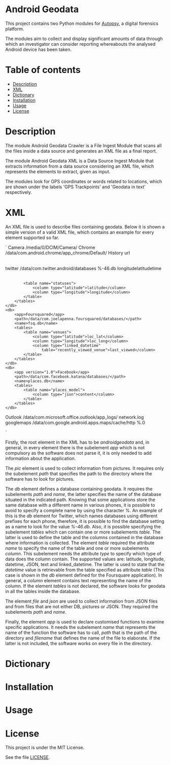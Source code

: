 # Android Geodata

This project contains two Python modules for [Autopsy](http://www.autopsy.com/), a digital forensics platform.

The modules aim to collect and display significant amounts of data through which an investigator can consider reporting whereabouts the analysed Android device has been taken. 

# Table of contents

* [Description](README.md#description)
* [XML](README.md#xml)
* [Dictionary](README.md#dictionary)
* [Installation](README.md#installation)
* [Usage](README.md#usage)
* [License](README.md#license)

# Description

The module Android Geodata Crawler is a File Ingest Module that scans all the files inside a data source and generates an XML file  as a final report.

The module Android Geodata XML is a Data Source Ingest Module that extracts information from a data source considering an XML file, which represents the elements to extract, given as input. 

The modules look for GPS coordinates or words related to locations, which are shown under the labels 'GPS Trackpoints' and 'Geodata in text' respectively. 

# XML

An XML file is used to describe files containing geodata. Below it is shown a simple version of a valid XML file, which contains an example for every element supported so far. 

`
<androidgeodata>
    <pic>
        <app version="1.0">Camera</app>
        <path>/media/0/DCIM/Camera/</path>
    </pic>
    <db>
        <app>Chrome</app>
        <path>/data/com.android.chrome/app_chrome/Default/</path>
        <name>History</name>
        <tables>
            <table name="urls">
                <column type="text">url</column>
            </table>
        </tables>
    </db>
    <db>
        <app version="">twitter</app>
        <path>/data/com.twitter.android/databases</path>
        <name>%-46.db</name>
        <tables>
            <table name="search_queries">
                <column type="longitude">longitude</column>
                <column type="latitude">latitude</column>
                <column type="datetime">time</column>
            </table>
            
            <table name="statuses">
                <column type="latitude">latitude</column>
                <column type="longitude">longitude</column>
            </table>
        </tables>
    </db>
    <db>
        <app>Foursquared</app>
        <path>/data/com.joelapenna.foursquared/databases/</path>
        <name>fsq.db</name>
        <tables>
            <table name="venues">
                <column type="latitude">loc_lat</column>
                <column type="longitude">loc_long</column>
                <column type="linked_datetime" 
                	table="recently_viewed_venue">last_viewed</column>
            </table>
        </tables>
    </db>
    <db>
        <app version="1.0">Facebook</app>
        <path>/data/com.facebook.katana/databases/</path>
        <name>places.db</name>
        <tables>
            <table name="places_model">
                <column type="json">content</column>
            </table>
        </tables>
    </db>
   <file>
        <app>Outlook</app>
        <path>/data/com.microsoft.office.outlook/app_logs/</path>
        <name>network.log</name>
    </file>
    <app>
        <name>googlemaps</name>
        <path>/data/com.google.android.apps.maps/cache/http</path>
        <filename>%.0</filename>
    </app>
</androidgeodata>

`


Firstly, the root element in the XML has to be _androidgeodata_ and, in general, in every element there is the subelement _app_ which is not compulsory as the software does not parse it, it is only needed to add information about the application.

The _pic_ element is used to collect information from pictures. It requires only the subelement _path_ that specifies the path to the directory where the software has to look for pictures.

The _db_ element defines a database containing geodata. It requires the subelements _path_ and _name_, the latter specifies the name of the database situated in the indicated path. Knowing that some applications store the same database with a different name in various phones, it is possible to avoid to specify a complete name by using the character _%_. An example of this is the _db_ element for Twitter, which names databases using different prefixes for each phone, therefore, it is possible to find the database setting as a name to look for the value _%-46.db_. Also, it is possible specifying the subelement _tables_ which can contain one or more subelements _table_. The latter is used to define the table and the columns contained in the database where information is collected. The element _table_ required the attribute _name_ to specify the name of the table and one or more subelements _column_. This subelement needs the attribute _type_ to specify which type of data does the column contain. The supported values are: latitude, longitude, datetime, JSON, text and linked_datetime. The latter is used to state that the _datetime_ value is retrievable from the table specified as attribute _table_ (This case is shown in the _db_ element defined for the Foursquare application). In general, a _column_ element contains text representing the name of the column. If the element _tables_ is not declared, the software looks for geodata in all the tables inside the database.

The element _file_ and _json_ are used to collect information from JSON files and from files that are not either DB, pictures or JSON. They required the subelements _path_ and _name_. 

Finally, the element _app_ is used to declare customised functions to examine specific applications. It needs the subelement _name_ that represents the name of the function the software has to call, _path_ that is the path of the directory and _filename_ that defines the name of the file to elaborate. If the latter is not included, the software works on every file in the directory.

# Dictionary

# Installation

# Usage

# License

This project is under the MIT License.

See the file [LICENSE](LICENSE).

